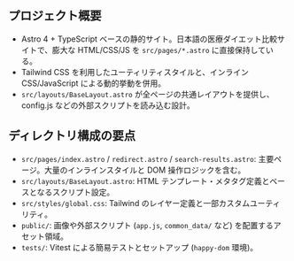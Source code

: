 ## プロジェクト概要
- Astro 4 + TypeScript ベースの静的サイト。日本語の医療ダイエット比較サイトで、膨大な HTML/CSS/JS を `src/pages/*.astro` に直接保持している。
- Tailwind CSS を利用したユーティリティスタイルと、インライン CSS/JavaScript による動的挙動を併用。
- `src/layouts/BaseLayout.astro` が全ページの共通レイアウトを提供し、config.js などの外部スクリプトを読み込む設計。

## ディレクトリ構成の要点
- `src/pages/index.astro` / `redirect.astro` / `search-results.astro`: 主要ページ。大量のインラインスタイルと DOM 操作ロジックを含む。
- `src/layouts/BaseLayout.astro`: HTML テンプレート・メタタグ定義とベースとなるスクリプト設定。
- `src/styles/global.css`: Tailwind のレイヤー定義と一部カスタムユーティリティ。
- `public/`: 画像や外部スクリプト (`app.js`, `common_data/` など) を配置するアセット領域。
- `tests/`: Vitest による簡易テストとセットアップ (`happy-dom` 環境)。